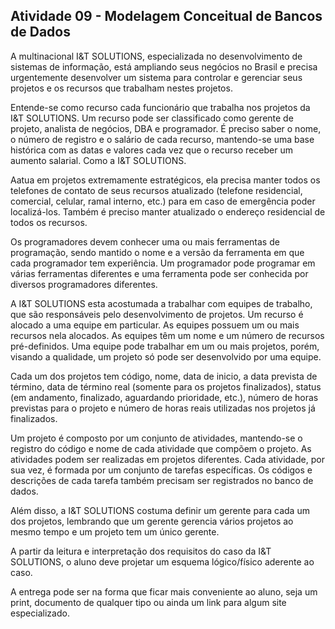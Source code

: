 ## Atividade 09 - Modelagem Conceitual de Bancos de Dados

A multinacional I&T SOLUTIONS, especializada no desenvolvimento de sistemas de informação, está ampliando seus negócios no Brasil e precisa urgentemente desenvolver um sistema para controlar e gerenciar seus projetos e os
recursos que trabalham nestes projetos.

Entende-se como recurso cada funcionário que trabalha nos projetos da I&T SOLUTIONS. Um recurso pode ser classificado como gerente de projeto, analista de negócios, DBA e programador. É preciso saber o nome, o número de registro e o salário de cada recurso, mantendo-se uma base histórica com as datas e valores cada vez que o recurso receber um aumento salarial.
Como a I&T SOLUTIONS.

Aatua em projetos extremamente estratégicos, ela precisa manter todos os telefones de contato de seus recursos atualizado (telefone residencial, comercial, celular, ramal interno, etc.) para em caso de
emergência poder localizá-los.
Também é preciso manter atualizado o endereço residencial de todos os recursos.

Os programadores devem conhecer uma ou mais ferramentas de programação, sendo mantido o nome e a versão da ferramenta em que cada programador tem experiência.
Um programador pode programar em várias ferramentas diferentes e uma ferramenta pode ser conhecida por diversos programadores diferentes.

A I&T SOLUTIONS esta acostumada a trabalhar com equipes de trabalho, que são responsáveis pelo desenvolvimento de projetos. Um recurso é alocado a uma equipe em particular. As equipes possuem um ou mais recursos nela alocados. As equipes têm um nome e um número de recursos pré-definidos. Uma equipe pode trabalhar em um ou mais projetos, porém, visando a qualidade, um projeto só pode ser desenvolvido por uma equipe.

Cada um dos projetos tem código, nome, data de inicio, a data prevista de término, data de término real (somente para os projetos finalizados), status (em andamento, finalizado, aguardando prioridade, etc.), número de horas previstas para o projeto e número de horas reais utilizadas nos projetos já finalizados.

Um projeto é composto por um conjunto de atividades, mantendo-se o registro do código e nome de cada atividade que compõem o projeto. As atividades podem ser realizadas em projetos diferentes.
Cada atividade, por sua vez, é formada por um conjunto de tarefas específicas. Os códigos e descrições de cada tarefa também precisam ser registrados no banco de dados.


Além disso, a I&T SOLUTIONS costuma definir um gerente para cada um dos projetos, lembrando que um gerente gerencia vários projetos ao mesmo tempo e um projeto tem um único gerente.

A partir da leitura e interpretação dos requisitos do caso da I&T SOLUTIONS, o aluno deve projetar um esquema lógico/físico aderente ao caso.

A entrega pode ser na forma que ficar mais conveniente ao aluno, seja um print, documento de qualquer tipo ou ainda um link para algum site especializado.
